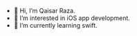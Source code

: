 - 👋 Hi, I’m Qaisar Raza.
- 👀 I’m interested in iOS app development.
- 🌱 I’m currently learning swift.

<!---
Qaisar0786/Qaisar0786 is a ✨ special ✨ repository because its `README.md` (this file) appears on your GitHub profile.
You can click the Preview link to take a look at your changes.
--->
